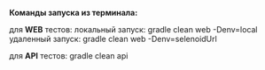 **Команды запуска из терминала:**

для **WEB** тестов:
локальный запуск: gradle clean web -Denv=local  
удаленный запуск: gradle clean web -Denv=selenoidUrl  

для **API** тестов:
gradle clean api 

